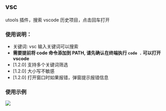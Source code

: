 ## vsc

utools 插件，搜索 vscode 历史项目，点击回车打开

### 使用说明：

- 关键词: vsc 输入关键词可以搜索
- **需要提前将 code 命令添加到 PATH, 请先确认在终端执行 `code .` 可以打开vscode**
- [1.2.0] 支持多个关键词筛选
- [1.2.0] 大小写不敏感
- [1.2.0] 打开窗口时如果报错，弹窗提示报错信息

### 使用示例

![](https://raw.githubusercontent.com/mohuishou/utools/master/vscode/example.gif)